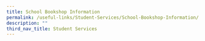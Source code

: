 ```yaml
---
title: School Bookshop Information
permalink: /useful-links/Student-Services/School-Bookshop-Information/
description: ""
third_nav_title: Student Services
---
```

